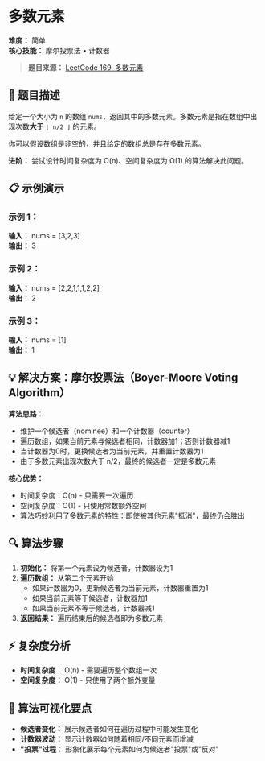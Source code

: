 # 多数元素

**难度：** 简单  
**核心技能：** 摩尔投票法 • 计数器

> **题目来源：** [LeetCode 169. 多数元素](https://leetcode.cn/problems/majority-element/)

## 🎯 题目描述

给定一个大小为 `n` 的数组 `nums`，返回其中的多数元素。多数元素是指在数组中出现次数**大于** `⌊ n/2 ⌋` 的元素。

你可以假设数组是非空的，并且给定的数组总是存在多数元素。

**进阶：** 尝试设计时间复杂度为 O(n)、空间复杂度为 O(1) 的算法解决此问题。

## 📋 示例演示

### 示例 1：
**输入：** nums = [3,2,3]  
**输出：** 3

### 示例 2：
**输入：** nums = [2,2,1,1,1,2,2]  
**输出：** 2

### 示例 3：
**输入：** nums = [1]  
**输出：** 1

## 💡 解决方案：摩尔投票法（Boyer-Moore Voting Algorithm）

**算法思路：**
- 维护一个候选者（nominee）和一个计数器（counter）
- 遍历数组，如果当前元素与候选者相同，计数器加1；否则计数器减1
- 当计数器为0时，更换候选者为当前元素，并重置计数器为1
- 由于多数元素出现次数大于 n/2，最终的候选者一定是多数元素

**核心优势：**
- 时间复杂度：O(n) - 只需要一次遍历
- 空间复杂度：O(1) - 只使用常数额外空间
- 算法巧妙利用了多数元素的特性：即使被其他元素"抵消"，最终仍会胜出

## 🔍 算法步骤

1. **初始化：** 将第一个元素设为候选者，计数器设为1
2. **遍历数组：** 从第二个元素开始
   - 如果计数器为0，更新候选者为当前元素，计数器重置为1
   - 如果当前元素等于候选者，计数器加1
   - 如果当前元素不等于候选者，计数器减1
3. **返回结果：** 遍历结束后的候选者即为多数元素

## ⚡ 复杂度分析

- **时间复杂度：** O(n) - 需要遍历整个数组一次
- **空间复杂度：** O(1) - 只使用了两个额外变量

## 🎨 算法可视化要点

- **候选者变化：** 展示候选者如何在遍历过程中可能发生变化
- **计数器波动：** 显示计数器如何随着相同/不同元素而增减
- **"投票"过程：** 形象化展示每个元素如何为候选者"投票"或"反对"